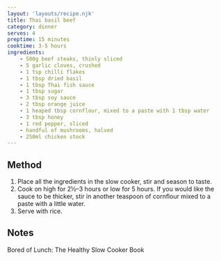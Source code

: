 ```yaml
---
layout: 'layouts/recipe.njk'
title: Thai basil beef
category: dinner
serves: 4
preptime: 15 minutes
cooktime: 3-5 hours
ingredients:
    - 500g beef steaks, thinly sliced
    - 5 garlic cloves, crushed
    - 1 tsp chilli flakes
    - 1 tbsp dried basil
    - 1 tbsp Thai fish sauce
    - 1 tbsp sugar
    - 3 tbsp soy sauce
    - 2 tbsp orange juice
    - 1 heaped tbsp cornflour, mixed to a paste with 1 tbsp water
    - 3 tbsp honey
    - 1 red pepper, sliced
    - handful of mushrooms, halved
    - 250ml chicken stock
---
```


## Method
1. Place all the ingredients in the slow cooker, stir and season to taste. 
2. Cook on high for 2½–3 hours or low for 5 hours. If you would like the sauce to be thicker, stir in another teaspoon of cornflour mixed to a paste with a little water.
3. Serve with rice.

## Notes
Bored of Lunch: The Healthy Slow Cooker Book